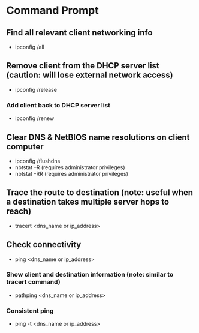 # Command Prompt

## Find all relevant client networking info
- ipconfig /all

## Remove client from the DHCP server list (caution: will lose external network access)
- ipconfig /release
### Add client back to DHCP server list
- ipconfig /renew

## Clear DNS & NetBIOS name resolutions on client computer
- ipconfig /flushdns
- nbtstat –R (requires administrator privileges)
- nbtstat -RR (requires administrator privileges)

## Trace the route to destination (note: useful when a destination takes multiple server hops to reach)
- tracert <dns_name or ip_address>

## Check connectivity
- ping <dns_name or ip_address>
### Show client and destination information (note: similar to tracert command)
- pathping <dns_name or ip_address>
### Consistent ping
- ping -t <dns_name or ip_address>

